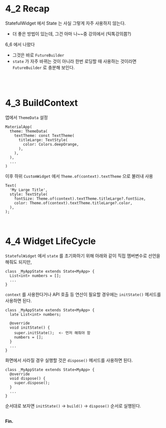 # 4_2 Recap

StatefulWidget 에서 State 는 사실 그렇게 자주 사용하지 않는다.
- 더 좋은 방법이 있는데, 그건 아마 나~~중 강의에서 (틱톡강의쯤?)

6_6 에서 나왔다
- 그것은 바로 `FutureBuilder`
- `state` 가 자주 바뀌는 것이 아니라 한번 로딩할 때 사용하는 것이라면 `FutureBuilder` 로 충분해 보인다.

<br><br>

# 4_3 BuildContext

앱에서 `ThemeData` 설정
```
MaterialApp(
  theme: ThemeData(
    textTheme: const TextTheme(
      titleLarge: TextStyle(
        color: Colors.deepOrange,
      ),
    ),
  ),
  ...
)
```

이후 하위 `CustomWidget` 에서 `Theme.of(context).textTheme` 으로 불러내 사용
```
Text(
  'My Large Title',
  style: TextStyle(
    fontSize: Theme.of(context).textTheme.titleLarge?.fontSize,
    color: Theme.of(context).textTheme.titleLarge?.color,
  ),
);
```
<br>

# 4_4 Widget LifeCycle

`StatefulWidget` 에서 `state` 를 초기화하기 위해 아래와 같이 직접 멤버변수로 선언을 해줘도 되지만,
```
class _MyAppState extends State<MyApp> {
  List<int> numbers = [];
  ...
}
```

`context` 를 사용한다거나 API 호출 등 연산이 필요할 경우에는 `initState()` 메서드를 사용하면 된다.
```
class _MyAppState extends State<MyApp> {
  late List<int> numbers;

  @override
  void initState() {
    super.initState();  <- 먼저 해줘야 함
    numbers = [];
  }
  ...
}
```

화면에서 사라질 경우 실행할 것은 `dispose()` 메서드를 사용하면 된다.
```
class _MyAppState extends State<MyApp> {
  @override
  void dispose() {
    super.dispose();
  }
  ...
}
```

순서대로 보자면 `initState()` -> `build()` -> `dispose()` 순서로 실행된다.<br><br>

**Fin.**